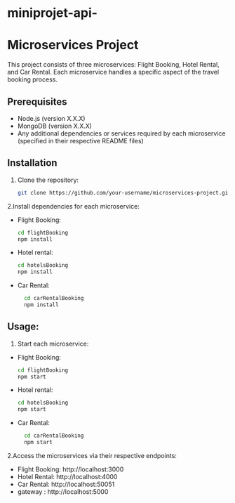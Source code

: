 # miniprojet-api-
# Microservices Project

This project consists of three microservices: Flight Booking, Hotel Rental, and Car Rental. Each microservice handles a specific aspect of the travel booking process.

## Prerequisites

- Node.js (version X.X.X)
- MongoDB (version X.X.X)
- Any additional dependencies or services required by each microservice (specified in their respective README files)

## Installation

1. Clone the repository:

   ```bash
   git clone https://github.com/your-username/microservices-project.git
2.Install dependencies for each microservice:
- Flight Booking:
    ```bash
    cd flightBooking
    npm install
- Hotel rental:
    ```bash
    cd hotelsBooking
    npm install
- Car Rental:
  ```bash
    cd carRentalBooking
    npm install
## Usage:
1. Start each microservice:
- Flight Booking:
    ```bash
    cd flightBooking
    npm start
- Hotel rental:
    ```bash
    cd hotelsBooking
    npm start
- Car Rental:
  ```bash
    cd carRentalBooking
    npm start
2.Access the microservices via their respective endpoints:

- Flight Booking: http://localhost:3000
- Hotel Rental: http://localhost:4000
- Car Rental: http://localhost:50051
- gateway : http://localhost:5000












